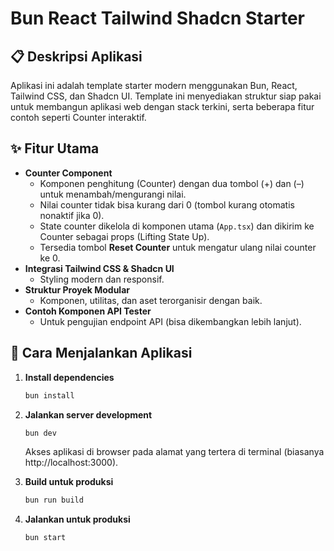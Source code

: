 # Bun React Tailwind Shadcn Starter

## 📋 Deskripsi Aplikasi

Aplikasi ini adalah template starter modern menggunakan Bun, React, Tailwind CSS, dan Shadcn UI. Template ini menyediakan struktur siap pakai untuk membangun aplikasi web dengan stack terkini, serta beberapa fitur contoh seperti Counter interaktif.

## ✨ Fitur Utama

- **Counter Component**
  - Komponen penghitung (Counter) dengan dua tombol (+) dan (–) untuk menambah/mengurangi nilai.
  - Nilai counter tidak bisa kurang dari 0 (tombol kurang otomatis nonaktif jika 0).
  - State counter dikelola di komponen utama (`App.tsx`) dan dikirim ke Counter sebagai props (Lifting State Up).
  - Tersedia tombol **Reset Counter** untuk mengatur ulang nilai counter ke 0.
- **Integrasi Tailwind CSS & Shadcn UI**
  - Styling modern dan responsif.
- **Struktur Proyek Modular**
  - Komponen, utilitas, dan aset terorganisir dengan baik.
- **Contoh Komponen API Tester**
  - Untuk pengujian endpoint API (bisa dikembangkan lebih lanjut).

## 🚀 Cara Menjalankan Aplikasi

1. **Install dependencies**

   ```bash
   bun install
   ```

2. **Jalankan server development**

   ```bash
   bun dev
   ```

   Akses aplikasi di browser pada alamat yang tertera di terminal (biasanya http://localhost:3000).

3. **Build untuk produksi**

   ```bash
   bun run build
   ```

4. **Jalankan untuk produksi**

   ```bash
   bun start
   ```
